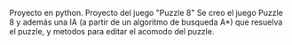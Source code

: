 Proyecto en python.
Proyecto del juego "Puzzle 8"
Se creo el juego Puzzle 8 y además una IA (a partir de un algoritmo de busqueda A*) que resuelva el puzzle,
y metodos para editar el acomodo del puzzle.
